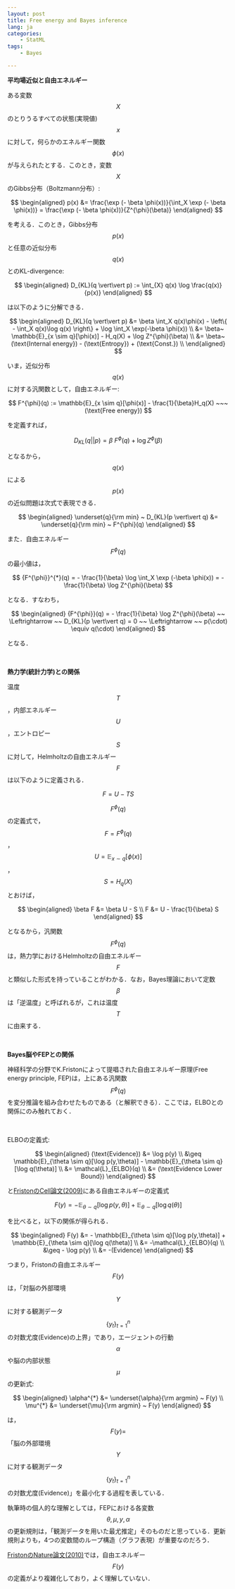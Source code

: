 ```yaml
---
layout: post
title: Free energy and Bayes inference
lang: ja
categories:
    - StatML
tags:
    - Bayes

---
```




**平均場近似と自由エネルギー**

ある変数$$X$$のとりうるすべての状態(実現値)$$x$$に対して，何らかのエネルギー関数$$\phi(x)$$が与えられたとする．このとき，変数$$X$$のGibbs分布（Boltzmann分布）:

$$
\begin{aligned}
p(x) 
&= \frac{\exp (- \beta \phi(x))}{\int_X \exp (- \beta \phi(x))} 
= \frac{\exp (- \beta \phi(x))}{Z^{\phi}(\beta)}
\end{aligned}
$$

を考える．このとき，Gibbs分布$$p(x)$$と任意の近似分布$$q(x)$$とのKL-divergence:

$$
\begin{aligned}
D_{KL}(q \vert\vert p) := \int_{X} q(x) \log \frac{q(x)}{p(x)} 
\end{aligned}
$$

は以下のように分解できる．

$$
\begin{aligned}
D_{KL}(q \vert\vert p) 
&= \beta \int_X q(x)\phi(x) - \left\{ - \int_X q(x)\log q(x) \right\} + \log \int_X \exp(-\beta \phi(x)) \\
&= \beta~ \mathbb{E}_{x \sim q}[\phi(x)] - H_q(X) + \log Z^{\phi}(\beta) \\
&= \beta~ (\text{Internal energy}) - (\text{Entropy}) + (\text{Const.}) \\
\end{aligned}
$$

いま，近似分布$$q(x)$$に対する汎関数として，自由エネルギー:

$$
F^{\phi}(q) := \mathbb{E}_{x \sim q}[\phi(x)] - \frac{1}{\beta}H_q(X) ~~~ (\text{Free energy})
$$

を定義すれば，

$$
D_{KL}(q \vert\vert p)  = \beta~ F^{\phi}(q) + \log Z^{\phi}(\beta)
$$

となるから，$$q(x)$$による$$p(x)$$の近似問題は次式で表現できる．

$$
\begin{aligned}
\underset{q}{\rm min} ~ D_{KL}(p \vert\vert q) &= 
\underset{q}{\rm min} ~ F^{\phi}(q)
\end{aligned}
$$

また．自由エネルギー$$F^{\phi}(q)$$の最小値は，

$$
{F^{\phi}}^{*}(q) = - \frac{1}{\beta} \log \int_X \exp (-\beta \phi(x)) = - \frac{1}{\beta} \log Z^{\phi}(\beta)
$$

となる．すなわち，

$$
\begin{aligned}
{F^{\phi}}(q) 
= - \frac{1}{\beta} \log Z^{\phi}(\beta) 
~~ \Leftrightarrow ~~ 
D_{KL}(p \vert\vert q) = 0
~~ \Leftrightarrow ~~ 
p(\cdot) \equiv	 q(\cdot)
\end{aligned}
$$

となる．



<br>

**熱力学(統計力学)との関係**

温度$$T$$，内部エネルギー$$U$$，エントロピー$$S$$に対して，Helmholtzの自由エネルギー$$F$$は以下のように定義される．

$$
F = U - TS
$$

$$F^{\phi}(q)$$の定義式で，$$F = F^{\phi}(q)$$，$$U = \mathbb{E}_{x \sim q}[\phi(x)]$$，$$S = H_q(X)$$とおけば，

$$
\begin{aligned}
\beta F &= \beta U - S \\
F &= U - \frac{1}{\beta} S
\end{aligned}
$$

となるから，汎関数$$F^{\phi}(q)$$は，熱力学におけるHelmholtzの自由エネルギー$$F$$と類似した形式を持っていることがわかる．なお，Bayes理論において定数$$\beta$$は「逆温度」と呼ばれるが，これは温度$$T$$に由来する．





<br>

**Bayes脳やFEPとの関係**

神経科学の分野でK.Fristonによって提唱された自由エネルギー原理(Free energy principle, FEP)は，上にある汎関数$$F^{\phi}(q)$$を変分推論を組み合わせたものである（と解釈できる）．ここでは，ELBOとの関係にのみ触れておく．

<br>

ELBOの定義式:

$$
\begin{aligned}
(\text{Evidence}) 
&= \log p(y) \\
&\geq \mathbb{E}_{\theta \sim q}[\log p(y,\theta)] - \mathbb{E}_{\theta \sim q}[\log q(\theta)] \\
&= \mathcal{L}_{ELBO}(q) \\
&= (\text{Evidence Lower Bound})
\end{aligned}
$$

と<a href="[https://www.fil.ion.ucl.ac.uk/~karl/The%20free-energy%20principle%20-%20a%20rough%20guide%20to%20the%20brain.pdf](https://www.fil.ion.ucl.ac.uk/~karl/The free-energy principle - a rough guide to the brain.pdf)">FristonのCell論文(2009)</a>にある自由エネルギーの定義式

$$
F(y) = - \mathbb{E}_{\theta \sim q}[\log p(y,\theta)] + \mathbb{E}_{\theta \sim q}[\log q(\theta)] 
$$

を比べると，以下の関係が得られる．

$$
\begin{aligned}
F(y) 
&= - \mathbb{E}_{\theta \sim q}[\log p(y,\theta)] + \mathbb{E}_{\theta \sim q}[\log q(\theta)] \\
&= -\mathcal{L}_{ELBO}(q) \\
&\geq - \log p(y) \\
&= -(Evidence)
\end{aligned}
$$

つまり，Fristonの自由エネルギー$$F(y)$$は，「対脳の外部環境$$Y$$に対する観測データ$${\{y_t\}}_{t=1}^{n}$$の対数尤度(Evidence)の上界」であり，エージェントの行動$$\alpha$$や脳の内部状態$$\mu$$の更新式:

$$
\begin{aligned}
\alpha^{*} &= \underset{\alpha}{\rm argmin} ~ F(y) \\
\mu^{*} &= \underset{\mu}{\rm argmin} ~ F(y)
\end{aligned}
$$

は，$$F(y) = $$「脳の外部環境$$Y$$に対する観測データ$${\{y_t\}}_{t=1}^{n}$$の対数尤度(Evidence)」を最小化する過程を表している．

執筆時の個人的な理解としては，FEPにおける各変数$$\theta, \mu, y, \alpha$$の更新規則は，「観測データを用いた最尤推定」そのものだと思っている．更新規則よりも，4つの変数間のループ構造（グラフ表現）が重要なのだろう．

<a href="https://www.mendeley.com/viewer/?fileId=05efc940-2dc2-9039-46ca-bb6e1ae1bdba&documentId=ed320c28-3a4c-373a-9089-2a456e2b56f3">FristonのNature論文(2010)</a>では，自由エネルギー$$F(y)$$の定義がより複雑化しており，よく理解していない．


